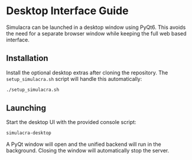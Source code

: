 # Desktop Interface Guide

Simulacra can be launched in a desktop window using PyQt6. This avoids the need for a separate browser window while keeping the full web based interface.

## Installation

Install the optional desktop extras after cloning the repository. The
`setup_simulacra.sh` script will handle this automatically:

```bash
./setup_simulacra.sh
```

## Launching

Start the desktop UI with the provided console script:

```bash
simulacra-desktop
```

A PyQt window will open and the unified backend will run in the background. Closing the window will automatically stop the server.
